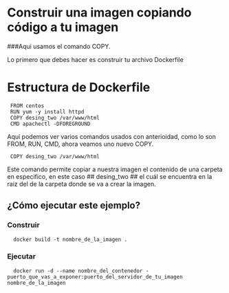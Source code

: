 # Construir una imagen copiando código a tu imagen

  ###Aqui usamos el comando COPY.

 Lo primero que debes hacer es construir tu archivo Dockerfile 


# Estructura de Dockerfile    

     FROM centos
     RUN yum -y install httpd
     COPY desing_two /var/www/html 
     CMD apachectl -DFOREGROUND
     
  Aqui podemos ver varios comandos usados con anterioidad, como lo son FROM, RUN, CMD, ahora veamos uno nuevo COPY.

     COPY desing_two /var/www/html 

  Este comando permite copiar a nuestra imagen el contenido de una carpeta en especifico, en este caso ## desing_two  ## el cuál se encuentra en la raiz del de la carpeta donde se va a crear la imagen.


   ## ¿Cómo ejecutar este ejemplo?
  	
  ### Construir

      docker build -t nombre_de_la_imagen .

  ### Ejecutar

      docker run -d --name nombre_del_contenedor - puerto_que_vas_a_exponer:puerto_del_servidor_de_tu_imagen nombre_de_la_imagen  